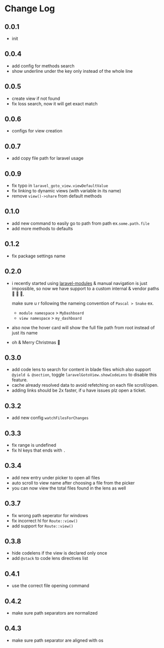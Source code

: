 # Change Log

## 0.0.1

- init

## 0.0.4

- add config for methods search
- show underline under the key only instead of the whole line

## 0.0.5

- create view if not found
- fix loss search, now it will get exact match

## 0.0.6

- configs for view creation

## 0.0.7

- add copy file path for laravel usage

## 0.0.9

- fix typo in `laravel_goto_view.viewDefaultValue`
- fix linking to dynamic views (with variable in its name)
- remove `view()->share` from default methods

## 0.1.0

- add new command to easily go to path from path ex.`some.path.file`
- add more methods to defaults

## 0.1.2

- fix package settings name

## 0.2.0

- i recently started using [laravel-modules](https://nwidart.com/laravel-modules/v6/installation-and-setup) & manual navigation is just impossible, so now we have support to a custom internal & vendor paths 🎊 💃 🚀,

    make sure u r following the nameing convention of `Pascal > Snake` ex.
    + `module namespace` > `MyDashboard`
    + `view namespace` > `my_dashboard`
- also now the hover card will show the full file path from root instead of just its name
- oh & Merry Christmas 🎄

## 0.3.0

- add code lens to search for content in blade files which also support `@yield & @section`, toggle `laravelGotoView.showCodeLens` to disable this feature.
- cache already resolved data to avoid refetching on each file scroll/open.
- adding links should be 2x faster, if u have issues plz open a ticket.

## 0.3.2

- add new config `watchFilesForChanges`

## 0.3.3

- fix range is undefined
- fix hl keys that ends with `.`

## 0.3.4

- add new entry under picker to open all files
- auto scroll to view name after choosing a file from the picker
- you can now view the total files found in the lens as well

## 0.3.7

- fix wrong path seperator for windows
- fix incorrect hl for `Route::view()`
- add support for `Route::view()`

## 0.3.8

- hide codelens if the view is declared only once
- add `@stack` to code lens directives list

## 0.4.1

- use the correct file opening command

## 0.4.2

- make sure path separators are normalized

## 0.4.3

- make sure path separator are aligned with os
